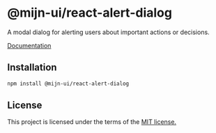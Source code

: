 
# @mijn-ui/react-alert-dialog

A modal dialog for alerting users about important actions or decisions.

[Documentation](https://mijn-ui.vercel.app/docs/components/alert-dialog)

## Installation

```sh
npm install @mijn-ui/react-alert-dialog
```

## License

This project is licensed under the terms of the [MIT license.](https://github.com/mijn-ui/mijn-ui-react/blob/main/LICENSE)
